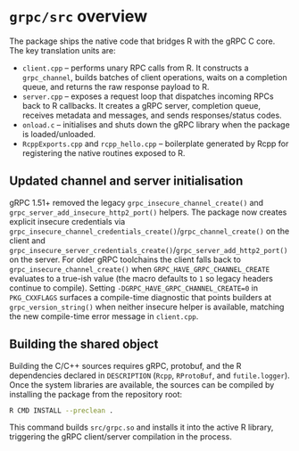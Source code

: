 # `grpc/src` overview

The package ships the native code that bridges R with the gRPC C core.
The key translation units are:

- `client.cpp` – performs unary RPC calls from R. It constructs a
  `grpc_channel`, builds batches of client operations, waits on a completion
  queue, and returns the raw response payload to R.
- `server.cpp` – exposes a request loop that dispatches incoming RPCs back to
  R callbacks. It creates a gRPC server, completion queue, receives metadata
  and messages, and sends responses/status codes.
- `onload.c` – initialises and shuts down the gRPC library when the package is
  loaded/unloaded.
- `RcppExports.cpp` and `rcpp_hello.cpp` – boilerplate generated by Rcpp for
  registering the native routines exposed to R.

## Updated channel and server initialisation

gRPC 1.51+ removed the legacy `grpc_insecure_channel_create()` and
`grpc_server_add_insecure_http2_port()` helpers. The package now creates
explicit insecure credentials via
`grpc_insecure_channel_credentials_create()`/`grpc_channel_create()` on the
client and `grpc_insecure_server_credentials_create()`/`grpc_server_add_http2_port()`
on the server. For older gRPC toolchains the client falls back to
`grpc_insecure_channel_create()` when `GRPC_HAVE_GRPC_CHANNEL_CREATE` evaluates
to a true-ish value (the macro defaults to `1` so legacy headers continue to
compile). Setting `-DGRPC_HAVE_GRPC_CHANNEL_CREATE=0` in
`PKG_CXXFLAGS` surfaces a compile-time diagnostic that points builders at
`grpc_version_string()` when neither insecure helper is available, matching the
new compile-time error message in `client.cpp`.

## Building the shared object

Building the C/C++ sources requires gRPC, protobuf, and the R dependencies
declared in `DESCRIPTION` (`Rcpp`, `RProtoBuf`, and `futile.logger`). Once the
system libraries are available, the sources can be compiled by installing the
package from the repository root:

```sh
R CMD INSTALL --preclean .
```

This command builds `src/grpc.so` and installs it into the active R library,
triggering the gRPC client/server compilation in the process.
